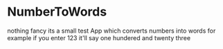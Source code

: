# NumberToWords
nothing fancy
its a small test App which converts numbers into words
for example if you enter 123 it'll say one hundered and twenty three



